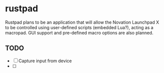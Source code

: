 # rustpad
Rustpad plans to be an application that will allow the Novation Launchpad X to be controlled 
using user-defined scripts (embedded Lua?), acting as a macropad. GUI support and pre-defined
macro options are also planned.

## TODO
- [ ] Capture input from device
- [ ] 


